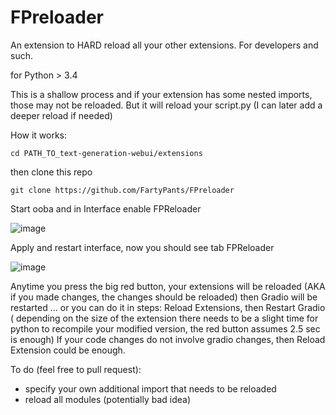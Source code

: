 # FPreloader

An extension to HARD reload all your other extensions. For developers and such.

for Python > 3.4

This is a shallow process and if your extension has some nested imports, those may not be reloaded. But it will reload your script.py
(I can later add a deeper reload if needed)

How it works:
```
cd PATH_TO_text-generation-webui/extensions
```
then clone this repo
```
git clone https://github.com/FartyPants/FPreloader
```

Start ooba and in Interface enable FPReloader

![image](https://github.com/FartyPants/FPreloader/assets/23346289/2389911c-15e2-475f-89e5-3f36f7008610)

Apply and restart interface, now you should see tab FPReloader

![image](https://github.com/FartyPants/FPreloader/assets/23346289/8c1f30b1-1654-4982-b6b3-fc6b88e55221)

Anytime you press the big red button, your extensions will be reloaded (AKA if you made changes, the changes should be reloaded) then Gradio will be restarted
... or you can do it in steps: Reload Extensions, then Restart Gradio (
depending on the size of the extension there needs to be a slight time for python to recompile your modified version, the red button assumes 2.5 sec is enough)
If your code changes do not involve gradio changes, then Reload Extension could be enough.

To do (feel free to pull request):
- specify your own additional import that needs to be reloaded
- reload all modules (potentially bad idea)


